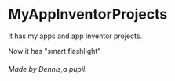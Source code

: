 # MyAppInventorProjects
It has my apps and app inventor projects.

Now it has "smart flashlight"
###### Made by Dennis,a pupil.

